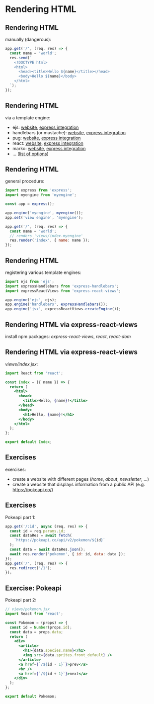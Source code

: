 # Rendering HTML

## Rendering HTML

manually (dangerous):

```js
app.get('/', (req, res) => {
  const name = 'world';
  res.send(`
    <!DOCTYPE html>
    <html>
      <head><title>Hello ${name}</title></head>
      <body>Hello ${name}</body>
    </html>
  `);
});
```

## Rendering HTML

via a template engine:

- ejs: [website](https://ejs.co/), [express integration](https://github.com/mde/ejs/wiki/Using-EJS-with-Express)
- handlebars (or mustache): [website](https://handlebarsjs.com/), [express integration](https://github.com/pillarjs/hbs)
- pug: [website](https://pugjs.org), [express integration](https://expressjs.com/en/guide/using-template-engines.html)
- react: [website](https://reactjs.org/), [express integration](https://github.com/reactjs/express-react-views)
- marko: [website](https://markojs.com/), [express integration](https://markojs.com/docs/express/)
- ... ([list of options](https://expressjs.com/en/resources/template-engines.html))

## Rendering HTML

general procedure:

```js
import express from 'express';
import myengine from 'myengine';

const app = express();

app.engine('myengine', myengine());
app.set('view engine', 'myengine');

app.get('/', (req, res) => {
  const name = 'world';
  // renders 'views/index.myengine'
  res.render('index', { name: name });
});
```

## Rendering HTML

registering various template engines:

```js
import ejs from 'ejs';
import expressHandlebars from 'express-handlebars';
import expressReactViews from 'express-react-views';

app.engine('ejs', ejs);
app.engine('handlebars', expressHandlebars());
app.engine('jsx', expressReactViews.createEngine());
```

## Rendering HTML via express-react-views

install npm packages: _express-react-views_, _react_, _react-dom_

## Rendering HTML via express-react-views

_views/index.jsx_:

```jsx
import React from 'react';

const Index = ({ name }) => {
  return (
    <html>
      <head>
        <title>Hello, {name}!</title>
      </head>
      <body>
        <h1>Hello, {name}!</h1>
      </body>
    </html>
  );
};

export default Index;
```

## Exercises

exercises:

- create a website with different pages (_home_, _about_, _newsletter_, ...)
- create a website that displays information from a public API (e.g. https://pokeapi.co/)

## Exercises

Pokeapi part 1:

```js
app.get('/:id', async (req, res) => {
  const id = req.params.id;
  const dataRes = await fetch(
    `https://pokeapi.co/api/v2/pokemon/${id}`
  );
  const data = await dataRes.json();
  await res.render('pokemon', { id: id, data: data });
});
app.get('/', (req, res) => {
  res.redirect('/1');
});
```

## Exercise: Pokeapi

Pokeapi part 2:

```jsx
// views/pokemon.jsx
import React from 'react';

const Pokemon = (props) => {
  const id = Number(props.id);
  const data = props.data;
  return (
    <div>
      <article>
        <h1>{data.species.name}</h1>
        <img src={data.sprites.front_default} />
      </article>
      <a href={`/${id - 1}`}>prev</a>
      <br />
      <a href={`/${id + 1}`}>next</a>
    </div>
  );
};

export default Pokemon;
```
